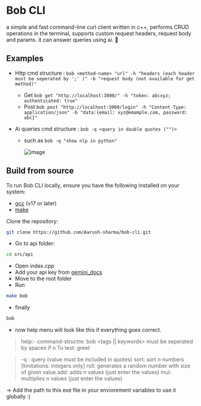 # Bob CLI

a simple and fast command-line curl client written in c++, performs CRUD operations in the terminal, supports custom request headers, request body and params. 
it can answer queries using ai. 👾
## Examples
- Http
cmd structure : `bob <method-name> "url" -h "headers (each header must be seperated by ';' )" -b "request body (not available for get method)" `
 
  - Get
    `bob get "http://localhost:3000/" -h "token: abcxyz; authenticated: true" `
   - Post
     `bob post "http://localhost:3000/login" -h "Content-Type: application/json" -b "data:{email: xyz@emample.com, password: abc}" `

- Ai queries
cmd structure : `bob -q <query in double quotes ("")> `
    - such as 
      `bob -q "show nlp in python"`

       ![image](https://github.com/user-attachments/assets/77393b7f-de51-4359-a39d-07086bea15ca)



## Build from source
To run Bob CLI locally, ensure you have the following installed on your system: 

- [gcc](https://code.visualstudio.com/docs/cpp/config-mingw) (v17 or later)
- [make](https://gcc.gnu.org/install/build.html)

Clone the repository:
   ```bash
   git clone https://github.com/Aarush-sharma/bob-cli.git
   ```

- Go to api folder:
 ```bash 
cd src/api
   ```
- Open index.cpp
- Add your api key from [gemini_docs](https://aistudio.google.com/apikey)
- Move to the root folder
- Run 
```bash
make bob
```
- finally 
```bash
bob 
```
- now help menu will look like this if everything goes correct.

> help:-
      command-structre: bob <tags || keywords> <values> must be seperated by spaces if n
      To test: greet
      
  >  -q : query (value must be included in quotes)
      sort: sort n numbers [limitations: integers only]
      roll: generates a random number with size of given value 
      add: adds n values (just enter the values)
      mul: multiplies n values (just enter the values)

-> Add the path to this exe file in your enviorement variables to use it globally :)